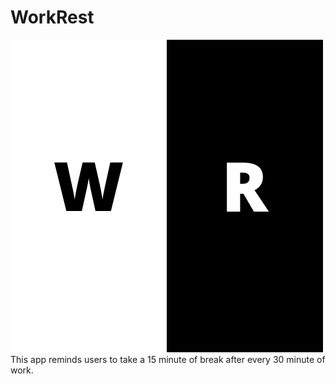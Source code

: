 # WorkRest
![WorkRest](./www/img/logo.png)
This app reminds users to take a 15 minute of break after every 30 minute of work.